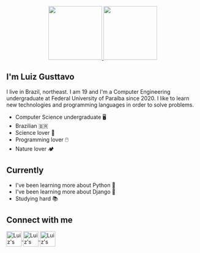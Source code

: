 

<p align = "center">
  <a href = "https://github.com/GusttavoOliveira%22%3E">
    
  <img height="140em" src="https://github-readme-stats.vercel.app/api/?username=GusttavoOliveira&show_icons=true&title_color=fff&icon_color=79ff97&text_color=9f9f9f&bg_color=151515" >
    
  <img height="140em" src="https://github-readme-stats.vercel.app/api/top-langs/?username=GusttavoOliveira&title_color=fff&icon_color=79ff97&text_color=9f9f9f&bg_color=151515&layout=compact&langs_count=6%22/%3E">
  </a>
</p>



## I'm Luiz Gusttavo

  I live in Brazil, northeast. I am 19 and I'm a Computer Engineering undergraduate at Federal University of Paraíba since 2020.  I like to learn new technologies
  and programming languages in order to solve problems.

- Computer Science undergraduate 🖥️
- Brazilian 🇧🇷
- Science lover 🧪
- Programming lover 🖱️
- Nature lover 🏕️

## Currently

* I've been learning more about Python 🧡
* I've been learning more about Django 💙
* Studying hard 📚

## Connect with me
<a href="https://www.linkedin.com/in/luiz-gusttavo-oliveira-de-souza-7538091b1/">
  <img align="center" alt="Luiz's LinkedIn" high="30" width="40" src="https://cdn.jsdelivr.net/gh/devicons/devicon/icons/linkedin/linkedin-original.svg"
   style="max-width=100% ;">
</a>

<a href="https://www.instagram.com/luiz.gusttavo26/?hl=pt-br">
  <img align="center" alt="Luiz's LinkedIn" high="30" width="40" src="https://upload.wikimedia.org/wikipedia/commons/thumb/9/96/Instagram.svg/1200px-Instagram.svg.png"
   style="max-width=100% ;">
</a>

<a href="https://g.dev/luizgusttavo">
  <img align="center" alt="Luiz's LinkedIn" high="30" width="40" src="https://seeklogo.com/images/G/google-developers-logo-F8BF3155AC-seeklogo.com.png"
   style="max-width=100% ;">
</a>
